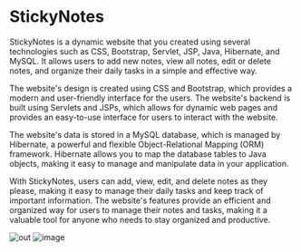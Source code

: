 # StickyNotes

StickyNotes is a dynamic website that you created using several technologies such as CSS, Bootstrap, Servlet, JSP, Java, Hibernate, and MySQL. It allows users to add new notes, view all notes, edit or delete notes, and organize their daily tasks in a simple and effective way.

The website's design is created using CSS and Bootstrap, which provides a modern and user-friendly interface for the users. The website's backend is built using Servlets and JSPs, which allows for dynamic web pages and provides an easy-to-use interface for users to interact with the website.

The website's data is stored in a MySQL database, which is managed by Hibernate, a powerful and flexible Object-Relational Mapping (ORM) framework. Hibernate allows you to map the database tables to Java objects, making it easy to manage and manipulate data in your application.

With StickyNotes, users can add, view, edit, and delete notes as they please, making it easy to manage their daily tasks and keep track of important information. The website's features provide an efficient and organized way for users to manage their notes and tasks, making it a valuable tool for anyone who needs to stay organized and productive.

![out](https://user-images.githubusercontent.com/70679523/224508992-b1c95a8c-836e-4749-baf5-50f0fd9d6995.png)
![image](https://user-images.githubusercontent.com/70679523/224509015-966ca388-7a08-471d-8726-220d24ac68a3.png)
